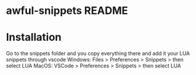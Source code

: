 # awful-snippets README

# Installation
Go to the snippets folder and you copy everything there and add it your LUA snippets through vscode
Windows: Files > Preferences > Snippets > then select LUA
MacOS: VSCode > Preferences > Snippets > then select LUA
